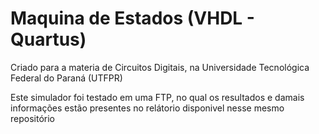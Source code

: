 # Maquina de Estados (VHDL - Quartus)
 Criado para a materia de Circuitos Digitais, na Universidade Tecnológica Federal do Paraná (UTFPR)

 Este simulador foi testado em uma FTP, no qual os resultados e damais informações estão presentes no relátorio disponivel nesse mesmo repositório
